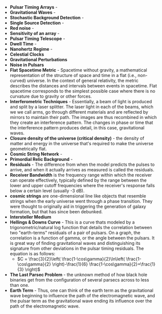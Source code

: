 - **Pulsar Timing Arrays** - 
- **Gravitational Waves** - 
- **Stochastic Background Detection** - 
- **Single Source Detection** - 
- **Red noise** - 
- **Sensitivity of an array** - 
- **Pulsar Timing Telescope** - 
- **Dwell Time** - 
- **Nanohertz Regime** - 
- **Celestial Clocks**
- **Gravitational Perturbations**  
- **Noise in Pulsars**
- **Flat Spacetime Metric** - Spacetime without gravity, a mathematical representation of the structure of space and time in a flat (i.e., non-curved) universe. In the context of general relativity, the metric describes the distances and intervals between events in spacetime. Flat spacetime corresponds to the simplest possible case where there is no curvature due to gravity or other forces.
- **Interferometric Techniques** - Essentially, a beam of light is produced and split by a laser splitter. The laser light in each of the beams, which we we call arms, go through different materials and are reflected by mirrors to maintain their path. The images are thus recombined in which they create an interference pattern. The changes in phase or time that the interference pattern produces detail, in this case, gravitational waves. 
- **Closure density of the universe (critical density)** - the density of matter and energy in the universe that's required to make the universe geometrically flat.
- **Cosmic String Network** - 
- **Primordial Relic Background** - 
- **Residuals** - The difference from when the model predicts the pulses to arrive, and when it actually arrives as measured is called the residuals.
- **Receiver Bandwidth** is the frequency range within which the receiver can operate effectively, typically defined by the range between the lower and upper cutoff frequencies where the receiver's response falls below a certain level (usually -3 dB).
- **cosmic strings** are one-dimensional line like objects that resemble strings when the early universe went through a phase transition. They were thought to originally aid in triggering the generation of galaxy formation, but that has since been debunked. 
- **Intersteller Medium** 
- **Hellings & Downs Curve** - This is a curve thats modeled by a trigonometric/natural log function that details the correlation between two "earth-terms" residuals of a pair of pulsars. On a graph, the correlation is a function of gamma, or the angle between the pulsars. It is great way of finding gravitational waves and distinguishing its signature from other deviations in the pulsar timing residuals. The equation is as follows: 
	- $C =  \frac{3}{2}\left( \frac{1-\cos\gamma}{2}\ln\left( \frac{1-\cos\gamma}{2} \right)-\frac{1}{6} \frac{1-\cos\gamma}{2}+\frac{1}{3} \right)$
- **The Last Parsec Problem** - the unknown method of how black hole binaries get from the configuration of several parsecs across to less than one. 
- **Earth Term** - Thus, one can think of the earth term as the gravitational wave beginning to influence the path of the electromagnetic wave, and the pulsar term as the gravitational wave ending its influence over the path of the electromagnetic wave. 
